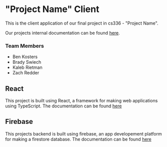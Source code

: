 # "Project Name" Client

This is the client application of our final project in cs336 - "Project Name".

Our projects internal documentation can be found [here](https://github.com/calvin-cs336-finalproject/project).

### Team Members
- Ben Kosters
- Brady Swiech
- Kaleb Rietman
- Zach Redder

## React
This project is built using React, a framework for making web applications using TypeScript. The documentation can be found [here](https://react.dev/)

## Firebase
This projects backend is built using firebase, an app developement platform for making a firestore database. The documentation can be found [here](https://firebase.google.com/docs)